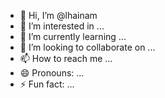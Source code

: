 - 👋 Hi, I’m @lhainam
- 👀 I’m interested in ...
- 🌱 I’m currently learning ...
- 💞️ I’m looking to collaborate on ...
- 📫 How to reach me ...
- 😄 Pronouns: ...
- ⚡ Fun fact: ...

<!---
lhainam/lhainam is a ✨ special ✨ repository because its `README.md` (this file) appears on your GitHub profile.
You can click the Preview link to take a look at your changes.
--->
